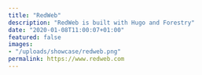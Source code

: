 ```yaml
---
title: "RedWeb"
description: "RedWeb is built with Hugo and Forestry"
date: "2020-01-08T11:00:07+01:00"
featured: false
images:
- "/uploads/showcase/redweb.png"
permalink: https://www.redweb.com
---
```

